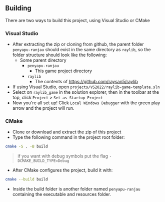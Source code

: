 ## Building

There are two ways to build this project, using Visual Studio or CMake

### Visual Studio

- After extracting the zip or cloning from github, the parent folder `penyapu-ranjau` should exist in the same directory as `raylib`, so the folder structure should look like the following:
    - Some parent directory
        - `penyapu-ranjau`
            - This game project directory
        - `raylib`
            - The contents of https://github.com/raysan5/raylib
- If using Visual Studio, open `projects/VS2022/raylib-game-template.sln`
- Select on `raylib_game` in the solution explorer, then in the toolbar at the top, click `Project` > `Set as Startup Project`
- Now you're all set up!  Click `Local Windows Debugger` with the green play arrow and the project will run.

### CMake

- Clone or download and extract the zip of this project
- Type the following command in the project root folder:

```sh
cmake -S . -B build
```

> if you want with debug symbols put the flag `-DCMAKE_BUILD_TYPE=Debug`

- After CMake configures the project, build it with:

```sh
cmake --build build
```

- Inside the build folder is another folder named `penyapu-ranjau` containing the executable and resources folder.

